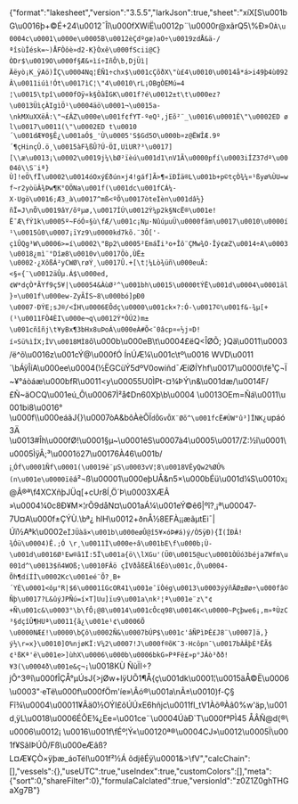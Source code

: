 {"format":"lakesheet","version":"3.5.5","larkJson":true,"sheet":"xíX[S\u001bG\u0016þ+©É+24\u0012¯Îî\u000fXWíË\u0012p¨\u0000r@xãrQ5\\%Ð»0`À\u0004c\u0001\u000e\u0005B\u0012èÇdºgæ)aO÷\u0019zdÅ&ä-/ªîsùÎésk=~)ÅFÒôè»d2-K}Òxê\u000fScii@C}ÒDr$\u0019O\u000f§Æ&¤ìí÷IñÔ\b,DjÜì|Äëyò¡K_ÿAö)ÎÇ\u0004Nq¦ÉÑ1÷chx$\u001cÇõðX\"ù£4\u0010\u0014å*á>i49þ4ù092Â\u0011iúì!Ót\u0017ìC¦\"4\u0010\rL¡OBgÒEMú=4¦\u0015\tpî\u000fOÿ«k§ÒàÌGK\u001f?é\u0012±t\t\u000ez?\u0013ÜìçÀIgìÖ¹\u0004äö\u0001¬\u0015a­\nkMXuXXëÂ:\"¬£ÂZ\u000e\u001f¢fYT-ºeQ¹,jEõ²¨_\u0016\u0001È\"\u0002ED øl\u0017\u0011(\"\u0002ED t\u0010´\u001dÆ¥0§Ê¿\u001aÓ$_'Ù\u0005'S$Gd5O\u000b¤z@ËWÎÆ.9º´¶çHinçÛ.ö¸\u0015àF¾ßÛ?Ú·ÖI,UìUR?³\u0017][\\æ\u0013¡\u0002\u0019j¼\bØ²ïèú\u001d1\nV1Ã\u0000pfí\u0003iÍZ37dº\u0004ô\\S¨­iª}Ù]!eÖ\fÏ\u0002\u0014óOxýÉðún×j4!gáf]Ã>¶«ïÐÍä®L\u001b+p©tçÒ¾¼¤¹ßyø%ÙU=wf~r2yòüÂ¾Þw¶K°OÖNa\u001f(\u001dc\u001fCÁ¼-X·Ugö\u0016;Æ3_à\u0017^mß<ºÕ\u0017òteÌèn\u001dâ½}ñÏ=J\nÕ\u0019âY/õºµø,\u0017ÍÚ\u0012Ý¼p2k§NcË®\u001e!Ë¯Æ\fÝ1k\u0005º~FóÓ¤§ù\fÆ/\u001c¡Nµ·NûúµuÜ\u0000fãm\u0017\u0010\u0000í¹\u0015û0\u0007¡ïYz9\u0000kd7kõ.¨3Ô['-çìÛQg³W\u0006>=í\u0002\"Bp2\u0005²EmáÏi³o+Îô¨ÇMw¾O·Îý¢æZ\u0014÷A\u0003\u0018¿mì¨°Dîæ8\u0010v\u0017Öò,ÙË±\u0002·¿XôßÁ²yCWØ\røÝ¸\u0017Û.+[\t¦¼Lò¾üñ\u000euÄ:<§«{¨\u0012äÛµ.Á$\u000ed,¢W*dçÒ*ÃYf9ç5¥|\u00054&ÀùØ²^\u001bh\u0015\u0000tÝË\u001d\u0004\u0001äl}¤\u001f\u000e­w-ZyÃÍS~8\u000bó]pÐ0 \u0007·ÐÝE;sJ®/<ÍH\u0006EÔdç\u0000\u001ck×?:Ó-\u0017©\u001f&-¾µ[+(¹\u0011FÒ4ÈI\u000e¬q\u0012Ý*ÒÚ2)m±\u001cñîñj\t¥yBx¶3bHx8uÞoÁ\u000eÀ#Õ<¯0âcp¤«½j¤D!í¤Sü%ìÍX;ÎV\u0018MÌ8`õ\u000b\u000eB\t\u0004£ëQ<ÎØÕ; }Qä\u0011\u0003/ë^õ\u0016z\u001cÝ@\u000fÓ ÍnÚÆ¼\u001c\tº\u0016 WVD\u0011´\bÁÿÎíA\u000ee\u0004(½ËGCüÝ5dºV0owiñd¯ÆíØÍYhf\u0017\u0000\fë¹Ç¬Ï~¥°áòáæ\u000bfR\u0011<y\u00055U0ÌPt-¤¾ÞÝ\n&\u001dæ/\u0014F/£Ñ~äOCQ\u001eú_Ô\u00067Ì²å¢Dn60Xþ\b\u0004 \u0013OEm=Ñá\u0011\u001bi8\u0016°\u000f\\\u000eáãJ{}\u0007òA&bôÀèÕÏ`dÕGvÕX¨Øõ^\u001fcË#ÙW°û³]ÏNK¿`upáó3Ä \u0013#Îh\u000fØ!\u0001§µ~\u0001êS\u0007à4\u0005\u0017/Z:½î\u0001\u0005ÌÿÂ;³\u0001ö27\u00176À46\u001b/¡¸`Óf\u0001Ñf\u0001(\u0019ê¨µS\u0003vV¦8\u0018VÊyQw2%ØÛ%(n\u001e\u0000ïê`á²¬ß\u00001\u000eþUÅ&n5×\u000bÉü\u001d¼S\u0010x¡@Â®ª\f4XCXñþJÜq[+cUr8Í¸Ö´Þ\u0003XÆÂ»\u0004¼0c8Ð¥M×¦rÕ9dåN¤\u001aÁ¼\u001eÝ©ê6|ºî?¸¡ª\u00047­7U¤A\u000f±ÇÝÙ.\bª¿ hlH\u0012+ðnÅ½8EFÀ¡¡æãµtEi¯|Úï½Aªk\u0002`eÏJÜàã×\u001b\u000eøÛ@î5¥×óÞ#á)ý/Ò5ÿÐ){Ï(ÍÐÂ!¾Óü\u0004)Ê.;Ó \r¸\u0011Ì\u000e÷â\u001bE\f\u000b¡Ù­\u001d\u0016Ø¹Ew®ã1Ï:5Ï\u001a{ö\\lXGu'(Ü0\u0015@uc\u0001ÒÚó3béja7Wfm\u001d^\u0013$ñ4WOß;\u0010FÂö çÌVðåßEÃl6Éò\u001c,Ô\u0004­Õh¶díÍÌ\u0002Kc\u001eé¨Õ?¸B+´YÈ\u0001<ôµ°R|$6\u0001îGcOR41\u001e¯ïÒég\u0013\u0003ýýñÄØ±Øø÷\u000fâ©Ñþ\u0017?L&ûýJPÑú=í×T]Uu]ïu9\u001a\nk²¦ª\u001e¨z\"¢+Ñ\u001c&\u0003°\b\fÔ¡@8\u0014\u001cÔcq98\u0014K<\u0000~Pçþwe6¡,m»ªÙzC³§dçîÛ¶HUª\u0011{ã¿\u001e¹¢\u0006Õ \u0000NÆ£!\u0000\bÇô\u0002Ñ&\u0007bÚP$\u001c'âÑPìÞÈ£J8¨\u0007]ä,}ý½\r=x}\u0010]O%njøKÏ:V¼2\u0007!J\u000f®õK¯3·Hcôpn¯\u0017bÀÂþÈ³ËÃ$¢¹ßKª'ë\u001e>]ùhX\u0006\u000b\u0006bkG»PªFê£»p°JÁò³ðð!¥3(\u0004ð\u001e&ç¬¡`\u0018KÙ ÑùÏI÷?jÔ^3®î\u000fÎÇÅ°µÚsJ{>jØw+lÿUÕ1¶Å{ç\u001dk\u0001¦\u0015äÅ©Ë\u0006\u0003\"·eTë\u000f\u000fÖm'íe»\\Âó®\u001a\nÃ±\u0010)f-Ç§ Fî¾\u0004\u00011¥Âä0½OÝI£õÚÚxE6hñjc\u0011fl_tV1Àõ®Àâ0%w'äp,\u001d¸ÿL\u0018\u0006ÉÔE¾¿­Ee=\u001ce¨\u0004ÚàÐ`T\u000fªPÌ45 ÅÂÑ@d(®\u0006\u0012¡ \u0016\u001f\fÉº¦Ý«\u00120ª®\u0004CJ»\u0012\u0005Ï\u001f¥SãIÞÚÒ/Fß\u000eÆâß?L¤Æ¥ÇÒ×ÿþæ_áoTéI\u001f²½Á ôdjêÉÿ\u0001&>\fV","calcChain":[],"vessels":{},"useUTC":true,"useIndex":true,"customColors":[],"meta":{"sort":0,"shareFilter":0},"formulaCalclated":true,"versionId":"z0Z1Z0ghTHGaXg7B"}